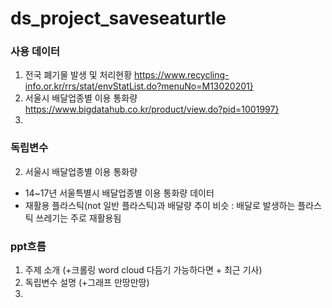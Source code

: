 # ds_project_saveseaturtle

### 사용 데이터
1. 전국 폐기물 발생 및 처리현황 https://www.recycling-info.or.kr/rrs/stat/envStatList.do?menuNo=M13020201}
2. 서울시 배달업종별 이용 통화량 https://www.bigdatahub.co.kr/product/view.do?pid=1001997}
3. 

### 독립변수

2. 서울시 배달업종별 이용 통화량
- 14~17년 서울특별시 배달업종별 이용 통화량 데이터
- 재활용 플라스틱(not 일반 플라스틱)과 배달량 추이 비슷 : 배달로 발생하는 플라스틱 쓰레기는 주로 재활용됨 

### ppt흐름
1. 주제 소개 (+크롤링 word cloud 다듬기 가능하다면 + 최근 기사)
2. 독립변수 설명 (+그래프 만땅만땅)
3. 
